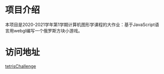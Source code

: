 # 项目介绍

本项目是2020-2021学年第1学期计算机图形学课程的大作业：基于JavaScript语言用webgl编写一个俄罗斯方块小游戏。

# 访问地址

[tetrisChallenge](https://hualizhou167.github.io/tetris/tetris.html)

